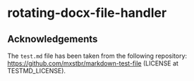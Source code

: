# rotating-docx-file-handler

## Acknowledgements

The `test.md` file has been taken from the following repository: https://github.com/mxstbr/markdown-test-file (LICENSE at TESTMD_LICENSE).
